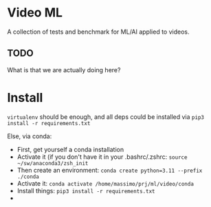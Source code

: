 # Video ML

A collection of tests and benchmark for ML/AI applied to videos.


## TODO

What is that we are actually doing here?


# Install

`virtualenv` should be enough, and all deps could be installed via `pip3 install -r requirements.txt`

Else, via conda:

- First, get yourself a conda installation
- Activate it (if you don't have it in your .bashrc/.zshrc: `source ~/sw/anaconda3/zsh_init`
- Then create an environment: `conda create python=3.11 --prefix ./conda`
- Activate it: `conda activate /home/massimo/prj/ml/video/conda`
- Install things: `pip3 install -r requirements.txt`
-

